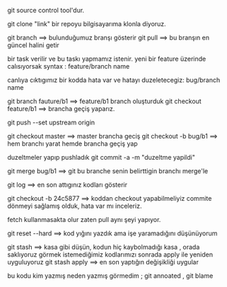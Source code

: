 git source control tool'dur.

git clone "link" bir repoyu bilgisayarıma klonla diyoruz.

git branch ==> bulunduğumuz branşı gösterir
git pull ==> bu branşın en güncel halini getir

bir task verilir ve bu taskı yapmamız istenir. yeni bir feature üzerinde calısıyorsak syntax :
feature/branch name

canlıya cıktıgımız bir kodda hata var ve hatayı duzeletecegiz:
bug/branch name

git branch fauture/b1 ==> feature/b1 branch oluşturduk
git checkout feature/b1 ==> brancha geçiş yaparız.

git push --set upstream origin

git checkout master ==> master brancha geciş
git checkout -b bug/b1 ==> hem branchı yarat hemde brancha geçiş yap

duzeltmeler yapıp pushladık git commit -a -m "duzeltme yapildi"

git merge bug/b1 ==> git bu branche senin belirttigin branchı merge'le

git log ==> en son attıgınız kodları gösterir

git checkout -b 24c5877 ==> koddan checkout yapabilmeliyiz
commite dönmeyi sağlamış olduk, hata var mı inceleriz.

fetch kullanmasakta olur zaten pull aynı şeyi yapıyor.

git reset --hard  ==> kod yığını yazdık ama işe yaramadığını düşünüyorum

git stash ==> kasa gibi düşün, kodun hiç kaybolmadığı kasa , orada saklıyoruz görmek istemediğimiz kodlarımızı sonrada apply ile yeniden uyguluyoruz
git stash apply ==> en son yaptığın değişikliği uygular

bu kodu kim yazmış neden yazmış görmedim ; git annoated , git blame


